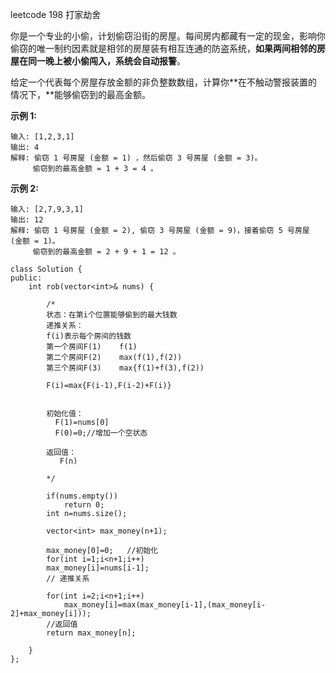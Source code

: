 leetcode 198 打家劫舍

你是一个专业的小偷，计划偷窃沿街的房屋。每间房内都藏有一定的现金，影响你偷窃的唯一制约因素就是相邻的房屋装有相互连通的防盗系统，**如果两间相邻的房屋在同一晚上被小偷闯入，系统会自动报警**。

给定一个代表每个房屋存放金额的非负整数数组，计算你**在不触动警报装置的情况下，**能够偷窃到的最高金额。

**示例 1:**

```
输入: [1,2,3,1]
输出: 4
解释: 偷窃 1 号房屋 (金额 = 1) ，然后偷窃 3 号房屋 (金额 = 3)。
     偷窃到的最高金额 = 1 + 3 = 4 。
```

**示例 2:**

```
输入: [2,7,9,3,1]
输出: 12
解释: 偷窃 1 号房屋 (金额 = 2), 偷窃 3 号房屋 (金额 = 9)，接着偷窃 5 号房屋 (金额 = 1)。
     偷窃到的最高金额 = 2 + 9 + 1 = 12 。
```

```
class Solution {
public:
    int rob(vector<int>& nums) {
       
        /*
        状态：在第i个位置能够偷到的最大钱数
        递推关系：
        f(i)表示每个房间的钱数
        第一个房间F(1)    f(1)
        第二个房间F(2)    max(f(1),f(2))
        第三个房间F(3)    max{f(1)+f(3),f(2))
        
        F(i)=max{F(i-1),F(i-2)+F(i)}
        
        
        初始化值：
          F(1)=nums[0]
          F(0)=0;//增加一个空状态
        
        返回值：
           F(n)
        
        */
        
        if(nums.empty())
            return 0;
        int n=nums.size();
        
        vector<int> max_money(n+1);
        
        max_money[0]=0;   //初始化
        for(int i=1;i<n+1;i++)
        max_money[i]=nums[i-1];
        // 递推关系
        
        for(int i=2;i<n+1;i++)
            max_money[i]=max(max_money[i-1],(max_money[i-2]+max_money[i]));
        //返回值
        return max_money[n];
   
    }
};
```


